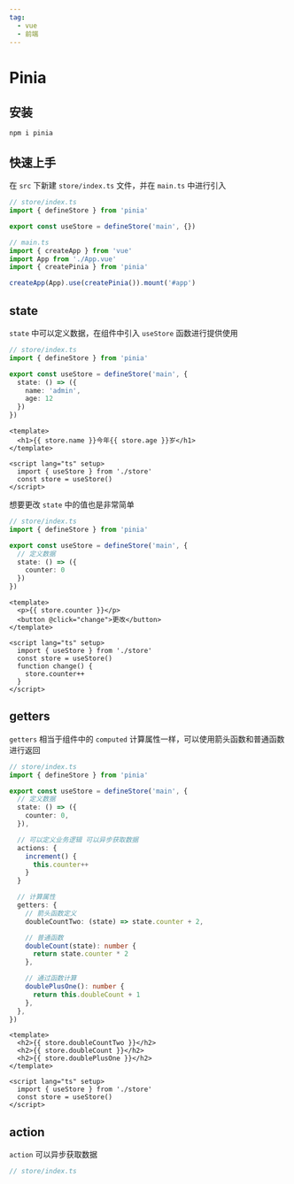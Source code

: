 ```yaml
---
tag:
  - vue
  - 前端
---
```


# Pinia

## 安装

```shell
npm i pinia
```

## 快速上手

在 `src` 下新建 `store/index.ts` 文件，并在 `main.ts` 中进行引入

```ts
// store/index.ts
import { defineStore } from 'pinia'

export const useStore = defineStore('main', {})
```

```ts
// main.ts
import { createApp } from 'vue'
import App from './App.vue'
import { createPinia } from 'pinia'

createApp(App).use(createPinia()).mount('#app')
```

## state

`state` 中可以定义数据，在组件中引入 `useStore` 函数进行提供使用

```ts
// store/index.ts
import { defineStore } from 'pinia'

export const useStore = defineStore('main', {
  state: () => ({
    name: 'admin',
    age: 12
  })
})
```

```vue
<template>
  <h1>{{ store.name }}今年{{ store.age }}岁</h1>
</template>

<script lang="ts" setup>
  import { useStore } from './store'
  const store = useStore()
</script>
```

想要更改 `state` 中的值也是非常简单

```ts
// store/index.ts
import { defineStore } from 'pinia'

export const useStore = defineStore('main', {
  // 定义数据
  state: () => ({
    counter: 0
  })
})
```

```vue
<template>
  <p>{{ store.counter }}</p>
  <button @click="change">更改</button>
</template>

<script lang="ts" setup>
  import { useStore } from './store'
  const store = useStore()
  function change() {
    store.counter++
  }
</script>
```

## getters

`getters` 相当于组件中的 `computed` 计算属性一样，可以使用箭头函数和普通函数进行返回

```ts
// store/index.ts
import { defineStore } from 'pinia'

export const useStore = defineStore('main', {
  // 定义数据
  state: () => ({
    counter: 0,
  }),

  // 可以定义业务逻辑 可以异步获取数据
  actions: {
    increment() {
      this.counter++
    }
  }

  // 计算属性
  getters: {
    // 箭头函数定义
    doubleCountTwo: (state) => state.counter + 2,

    // 普通函数
    doubleCount(state): number {
      return state.counter * 2
    },

    // 通过函数计算
    doublePlusOne(): number {
      return this.doubleCount + 1
    },
  },
})
```

```vue
<template>
  <h2>{{ store.doubleCountTwo }}</h2>
  <h2>{{ store.doubleCount }}</h2>
  <h2>{{ store.doublePlusOne }}</h2>
</template>

<script lang="ts" setup>
  import { useStore } from './store'
  const store = useStore()
</script>
```

## action

`action` 可以异步获取数据

```ts
// store/index.ts
```
